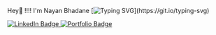 Hey👋 !!!!  I'm  Nayan Bhadane
[![Typing SVG](https://readme-typing-svg.demolab.com/?lines=Full+Stack+Developer;Open+Source+Contributor;Cyber_Security+Enthusiast;)](https://git.io/typing-svg)


<div id="badges">
<a href="https://www.linkedin.com/in/nayan-bhadane-256240227">
<img src="https://img.shields.io/badge/LinkedIn-blue?style=for-the-badge&logo=linkedin&logoColor=white" alt="LinkedIn Badge"/>
</a>
<a href="YOUR_PORTFOLIO_LINK"> 
  <img src="https://img.shields.io/badge/Portfolio-black?style=for-the-badge&logo=github&logoColor=white" alt="Portfolio Badge"/> </a> 
</div>
<!--
**Nayanbhadane72/Nayanbhadane72** is a ✨ _special_ ✨ repository because its `README.md` (this file) appears on your GitHub profile.

Here are some ideas to get you started:

- 🔭 I’m currently working on ...
- 🌱 I’m currently learning ...
- 👯 I’m looking to collaborate on ...
- 🤔 I’m looking for help with ...
- 💬 Ask me about ...
- 📫 How to reach me: ...
- 😄 Pronouns: ...
- ⚡ Fun fact: ...
-->
